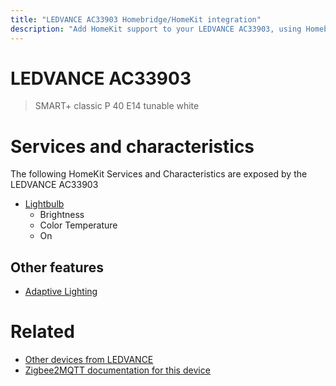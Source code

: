 ```yaml
---
title: "LEDVANCE AC33903 Homebridge/HomeKit integration"
description: "Add HomeKit support to your LEDVANCE AC33903, using Homebridge, Zigbee2MQTT and homebridge-z2m."
---
```

<!---
This file has been GENERATED using src/docgen/docgen.ts
DO NOT EDIT THIS FILE MANUALLY!
-->
# LEDVANCE AC33903
> SMART+ classic P 40 E14 tunable white


# Services and characteristics
The following HomeKit Services and Characteristics are exposed by
the LEDVANCE AC33903

* [Lightbulb](../../light.md)
  * Brightness
  * Color Temperature
  * On


## Other features
* [Adaptive Lighting](../../light.md)


# Related
* [Other devices from LEDVANCE](../index.md#ledvance)
* [Zigbee2MQTT documentation for this device](https://www.zigbee2mqtt.io/devices/AC33903.html)